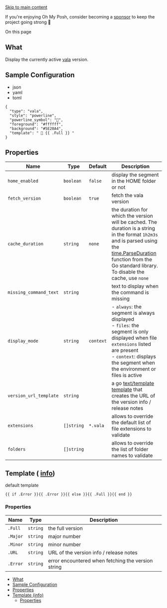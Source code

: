 [Skip to main content](https://ohmyposh.dev/docs/segments/languages/vala#__docusaurus_skipToContent_fallback)

If you're enjoying Oh My Posh, consider becoming a [sponsor](https://github.com/sponsors/JanDeDobbeleer) to keep the project going strong 💪

On this page

## What [​](https://ohmyposh.dev/docs/segments/languages/vala\#what "Direct link to What")

Display the currently active [vala](https://vala.dev/) version.

## Sample Configuration [​](https://ohmyposh.dev/docs/segments/languages/vala\#sample-configuration "Direct link to Sample Configuration")

- json
- yaml
- toml

```codeBlockLines_e6Vv
{
  "type": "vala",
  "style": "powerline",
  "powerline_symbol": "",
  "foreground": "#ffffff",
  "background": "#5E20A4",
  "template": "  {{ .Full }} "
}

```

## Properties [​](https://ohmyposh.dev/docs/segments/languages/vala\#properties "Direct link to Properties")

| Name | Type | Default | Description |
| --- | --- | --- | --- |
| `home_enabled` | `boolean` | `false` | display the segment in the HOME folder or not |
| `fetch_version` | `boolean` | `true` | fetch the vala version |
| `cache_duration` | `string` | `none` | the duration for which the version will be cached. The duration is a string in the format `1h2m3s` and is parsed using the [time.ParseDuration](https://golang.org/pkg/time/#ParseDuration) function from the Go standard library. To disable the cache, use `none` |
| `missing_command_text` | `string` |  | text to display when the command is missing |
| `display_mode` | `string` | `context` | - `always`: the segment is always displayed<br>- `files`: the segment is only displayed when file `extensions` listed are present<br>- `context`: displays the segment when the environment or files is active |
| `version_url_template` | `string` |  | a go [text/template](https://golang.org/pkg/text/template/) [template](https://ohmyposh.dev/docs/configuration/templates) that creates the URL of the version info / release notes |
| `extensions` | `[]string` | `*.vala` | allows to override the default list of file extensions to validate |
| `folders` | `[]string` |  | allows to override the list of folder names to validate |

## Template ( [info](https://ohmyposh.dev/docs/configuration/templates)) [​](https://ohmyposh.dev/docs/segments/languages/vala\#template-info "Direct link to template-info")

default template

```codeBlockLines_e6Vv
{{ if .Error }}{{ .Error }}{{ else }}{{ .Full }}{{ end }}

```

### Properties [​](https://ohmyposh.dev/docs/segments/languages/vala\#properties-1 "Direct link to Properties")

| Name | Type | Description |
| --- | --- | --- |
| `.Full` | `string` | the full version |
| `.Major` | `string` | major number |
| `.Minor` | `string` | minor number |
| `.URL` | `string` | URL of the version info / release notes |
| `.Error` | `string` | error encountered when fetching the version string |

- [What](https://ohmyposh.dev/docs/segments/languages/vala#what)
- [Sample Configuration](https://ohmyposh.dev/docs/segments/languages/vala#sample-configuration)
- [Properties](https://ohmyposh.dev/docs/segments/languages/vala#properties)
- [Template (info)](https://ohmyposh.dev/docs/segments/languages/vala#template-info)
  - [Properties](https://ohmyposh.dev/docs/segments/languages/vala#properties-1)